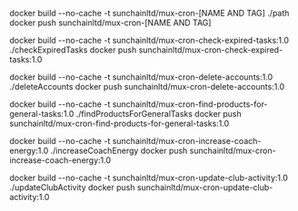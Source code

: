 docker build --no-cache -t sunchainltd/mux-cron-[NAME AND TAG] ./path
docker push sunchainltd/mux-cron-[NAME AND TAG]

docker build --no-cache -t sunchainltd/mux-cron-check-expired-tasks:1.0 ./checkExpiredTasks
docker push sunchainltd/mux-cron-check-expired-tasks:1.0

docker build --no-cache -t sunchainltd/mux-cron-delete-accounts:1.0 ./deleteAccounts
docker push sunchainltd/mux-cron-delete-accounts:1.0

docker build --no-cache -t sunchainltd/mux-cron-find-products-for-general-tasks:1.0 ./findProductsForGeneralTasks
docker push sunchainltd/mux-cron-find-products-for-general-tasks:1.0

docker build --no-cache -t sunchainltd/mux-cron-increase-coach-energy:1.0 ./increaseCoachEnergy
docker push sunchainltd/mux-cron-increase-coach-energy:1.0

docker build --no-cache -t sunchainltd/mux-cron-update-club-activity:1.0 ./updateClubActivity
docker push sunchainltd/mux-cron-update-club-activity:1.0
